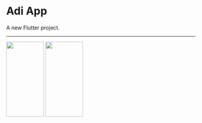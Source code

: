 # Adi App

A new Flutter project.

---

<img src="https://github.com/user-attachments/assets/e2e48447-a12e-43e1-b70b-3c11139fc013" width="100px" height="200px">
<img src="https://github.com/user-attachments/assets/a4fb842d-8232-4874-9ad0-1d515bf23fd7" width="100px" height="200px">
